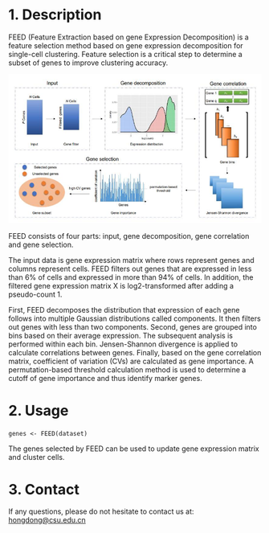 # 1. Description

FEED (Feature Extraction based on gene Expression Decomposition) is a feature selection method based on gene expression decomposition for single-cell clustering. Feature selection is a critical step to determine a subset of genes to improve clustering accuracy. 

![overview of FEED](/overview.jpg)

FEED consists of four parts: input, gene decomposition, gene correlation and gene selection. 

The input data is gene expression matrix where rows represent genes and columns represent cells. 
FEED filters out genes that are expressed in less than 6% of cells and expressed in more than 94% of cells. In addition, the filtered gene expression matrix X is log2-transformed after adding a pseudo-count 1.

First, FEED decomposes the distribution that expression of each gene follows into multiple Gaussian distributions called components. It then filters out genes with less than two components.
Second, genes are grouped into bins based on their average expression. The subsequent analysis is performed within each bin. Jensen-Shannon divergence is applied to calculate correlations between genes.
Finally, based on the gene correlation matrix, coefficient of variation (CVs) are calculated as gene importance. A permutation-based threshold calculation method is used to determine a cutoff of gene importance and thus identify marker genes.


# 2. Usage

`genes <- FEED(dataset)`

The genes selected by FEED can be used to update gene expression matrix and cluster cells.

# 3. Contact

If any questions, please do not hesitate to contact us at: hongdong@csu.edu.cn
